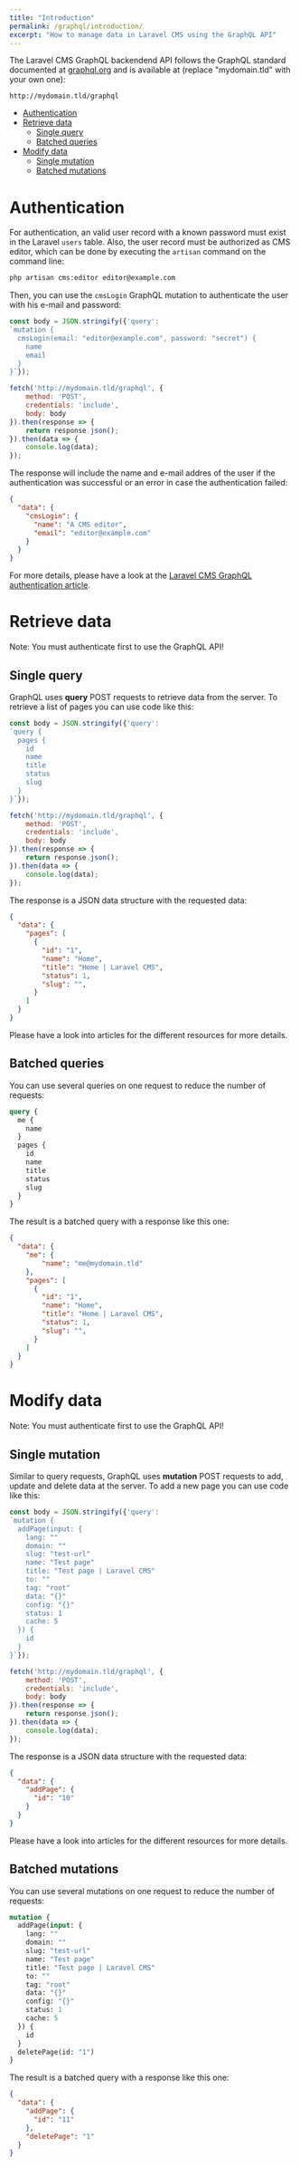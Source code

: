 ```yaml
---
title: "Introduction"
permalink: /graphql/introduction/
excerpt: "How to manage data in Laravel CMS using the GraphQL API"
---
```


The Laravel CMS GraphQL backendend API follows the GraphQL standard documented at [graphql.org](https://graphql.org) and is available at (replace "mydomain.tld" with your own one):

```
http://mydomain.tld/graphql
```

* [Authentication](#authentication)
* [Retrieve data](#retrieve-data)
  * [Single query](#single-query)
  * [Batched queries](#batched-queries)
* [Modify data](#modify-data)
  * [Single mutation](#single-mutation)
  * [Batched mutations](#batched-mutations)

# Authentication

For authentication, an valid user record with a known password must exist in the Laravel `users` table. Also, the user record must be authorized as CMS editor, which can be done by executing the `artisan` command on the command line:

```bash
php artisan cms:editor editor@example.com
```

Then, you can use the `cmsLogin` GraphQL mutation to authenticate the user with his e-mail and password:

```javascript
const body = JSON.stringify({'query':
`mutation {
  cmsLogin(email: "editor@example.com", password: "secret") {
    name
    email
  }
}`});

fetch('http://mydomain.tld/graphql', {
	method: 'POST',
	credentials: 'include',
	body: body
}).then(response => {
	return response.json();
}).then(data => {
	console.log(data);
});
```

The response will include the name and e-mail addres of the user if the authentication was successful or an error in case the authentication failed:

```json
{
  "data": {
    "cmsLogin": {
      "name": "A CMS editor",
      "email": "editor@example.com"
    }
  }
}
```

For more details, please have a look at the [Laravel CMS GraphQL authentication article](graphql-authentication.md).

# Retrieve data

Note: You must authenticate first to use the GraphQL API!

## Single query

GraphQL uses **query** POST requests to retrieve data from the server. To retrieve a list of pages you can use code like this:

```javascript
const body = JSON.stringify({'query':
`query {
  pages {
    id
    name
    title
    status
    slug
  }
}`});

fetch('http://mydomain.tld/graphql', {
	method: 'POST',
	credentials: 'include',
	body: body
}).then(response => {
	return response.json();
}).then(data => {
	console.log(data);
});
```

The response is a JSON data structure with the requested data:

```json
{
  "data": {
    "pages": [
      {
        "id": "1",
        "name": "Home",
        "title": "Home | Laravel CMS",
        "status": 1,
        "slug": "",
      }
    ]
  }
}
```

Please have a look into articles for the different resources for more details.

## Batched queries

You can use several queries on one request to reduce the number of requests:

```graphql
query {
  me {
    name
  }
  pages {
    id
    name
    title
    status
    slug
  }
}
```

The result is a batched query with a response like this one:

```json
{
  "data": {
    "me": {
        "name": "me@mydomain.tld"
    },
    "pages": [
      {
        "id": "1",
        "name": "Home",
        "title": "Home | Laravel CMS",
        "status": 1,
        "slug": "",
      }
    ]
  }
}
```

# Modify data

Note: You must authenticate first to use the GraphQL API!

## Single mutation

Similar to query requests, GraphQL uses **mutation** POST requests to add, update and delete data at the server. To add a new page you can use code like this:

```javascript
const body = JSON.stringify({'query':
`mutation {
  addPage(input: {
    lang: ""
    domain: ""
    slug: "test-url"
    name: "Test page"
    title: "Test page | Laravel CMS"
    to: ""
    tag: "root"
    data: "{}"
    config: "{}"
    status: 1
    cache: 5
  }) {
    id
  }
}`});

fetch('http://mydomain.tld/graphql', {
	method: 'POST',
	credentials: 'include',
	body: body
}).then(response => {
	return response.json();
}).then(data => {
	console.log(data);
});
```

The response is a JSON data structure with the requested data:

```json
{
  "data": {
    "addPage": {
      "id": "10"
    }
  }
}
```

Please have a look into articles for the different resources for more details.

## Batched mutations

You can use several mutations on one request to reduce the number of requests:

```graphql
mutation {
  addPage(input: {
    lang: ""
    domain: ""
    slug: "test-url"
    name: "Test page"
    title: "Test page | Laravel CMS"
    to: ""
    tag: "root"
    data: "{}"
    config: "{}"
    status: 1
    cache: 5
  }) {
    id
  }
  deletePage(id: "1")
}
```

The result is a batched query with a response like this one:

```json
{
  "data": {
    "addPage": {
      "id": "11"
    },
    "deletePage": "1"
  }
}
```
